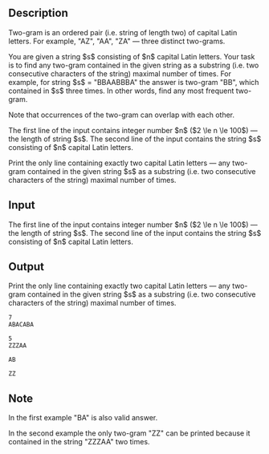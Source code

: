 ## Description

<div><p>Two-gram is an ordered pair (i.e. string of length two) of capital Latin letters. For example, "<span class="tex-font-style-tt">AZ</span>", "<span class="tex-font-style-tt">AA</span>", "<span class="tex-font-style-tt">ZA</span>" — three distinct two-grams.</p><p>You are given a string $s$ consisting of $n$ capital Latin letters. Your task is to find <span class="tex-font-style-bf">any</span> two-gram contained in the given string <span class="tex-font-style-bf">as a substring</span> (i.e. two consecutive characters of the string) maximal number of times. For example, for string $s$ = "<span class="tex-font-style-tt">BBAABBBA</span>" the answer is two-gram "<span class="tex-font-style-tt">BB</span>", which contained in $s$ three times. In other words, find any most frequent two-gram.</p><p>Note that occurrences of the two-gram can overlap with each other.</p></div><div class="input-specification"><p>The first line of the input contains integer number $n$ ($2 \le n \le 100$) — the length of string $s$. The second line of the input contains the string $s$ consisting of $n$ capital Latin letters.</p></div><div class="output-specification"><p>Print the only line containing exactly two capital Latin letters — <span class="tex-font-style-bf">any</span> two-gram contained in the given string $s$ <span class="tex-font-style-bf">as a substring</span> (i.e. two consecutive characters of the string) maximal number of times.</p></div>

## Input

<p>The first line of the input contains integer number $n$ ($2 \le n \le 100$) — the length of string $s$. The second line of the input contains the string $s$ consisting of $n$ capital Latin letters.</p>

## Output

<p>Print the only line containing exactly two capital Latin letters — <span class="tex-font-style-bf">any</span> two-gram contained in the given string $s$ <span class="tex-font-style-bf">as a substring</span> (i.e. two consecutive characters of the string) maximal number of times.</p>





```input1
7
ABACABA

```




```input2
5
ZZZAA

```




```output1
AB

```




```output2
ZZ

```



## Note

<p>In the first example "<span class="tex-font-style-tt">BA</span>" is also valid answer.</p><p>In the second example the only two-gram "<span class="tex-font-style-tt">ZZ</span>" can be printed because it contained in the string "<span class="tex-font-style-tt">ZZZAA</span>" two times.</p>
